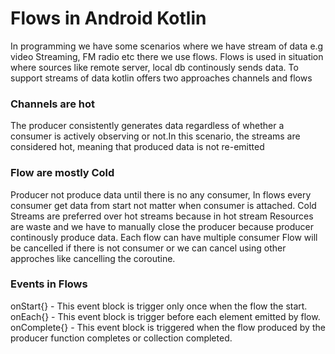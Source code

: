 # Flows in Android Kotlin
In programming we have some scenarios where we have stream of data e.g video Streaming, FM radio etc there we use flows.
Flows is used in situation where sources like remote server, local db continously sends data. To support streams of data kotlin offers two approaches
channels and flows
### Channels are hot
The producer consistently generates data regardless of whether a consumer is actively observing or not.In this scenario, 
the streams are considered hot, meaning that produced data is not re-emitted
### Flow are mostly Cold
Producer not produce data until there is no any consumer, In flows every consumer get data from start not matter when consumer is attached.
Cold Streams are preferred over hot streams because in hot stream Resources are waste and we have to manually close the producer because producer
continously produce data.
Each flow can have multiple consumer 
Flow will be cancelled if there is not consumer or we can cancel using other approches like cancelling the coroutine.
### Events in Flows
onStart{} - This event block is trigger only once when the flow the start.
onEach{} - This event block is trigger before each element emitted by flow.
onComplete{} - This event block is triggered when the flow produced by the producer function completes or collection completed.

